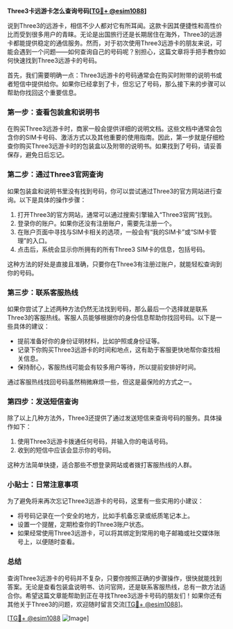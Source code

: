 **Three3卡远游卡怎么查询号码[[TG💪+ @esim1088](https://t.me/s/esim1088)]**

说到Three3的远游卡，相信不少人都对它有所耳闻。这款卡因其便捷性和高性价比而受到很多用户的青睐。无论是出国旅行还是长期居住在海外，Three3的远游卡都能提供稳定的通信服务。然而，对于初次使用Three3远游卡的朋友来说，可能会遇到一个问题——如何查询自己的号码呢？别担心，这篇文章将手把手教你如何快速找到Three3远游卡的号码。

首先，我们需要明确一点：Three3远游卡的号码通常会在购买时附带的说明书或者短信中提供给你。如果你已经拿到了卡，但忘记了号码，那么接下来的步骤可以帮助你找回这个重要信息。

### **第一步：查看包装盒和说明书**

在购买Three3远游卡时，商家一般会提供详细的说明文档。这些文档中通常会包含你的SIM卡号码、激活方式以及其他重要的使用指南。因此，第一步就是仔细检查你购买Three3远游卡时的包装盒以及附带的说明书。如果找到了号码，请妥善保存，避免日后忘记。

### **第二步：通过Three3官网查询**

如果包装盒和说明书里没有找到号码，你可以尝试通过Three3的官方网站进行查询。以下是具体的操作步骤：

1. 打开Three3的官方网站，通常可以通过搜索引擎输入“Three3官网”找到。
2. 登录你的账户。如果你还没有注册账户，需要先注册一个。
3. 在账户页面中寻找与SIM卡相关的选项，一般会有“我的SIM卡”或“SIM卡管理”的入口。
4. 点击后，系统会显示你所拥有的所有Three3 SIM卡的信息，包括号码。

这种方法的好处是直接且准确，只要你在Three3有注册过账户，就能轻松查询到你的号码。

### **第三步：联系客服热线**

如果你尝试了上述两种方法仍然无法找到号码，那么最后一个选择就是联系Three3的客服热线。客服人员能够根据你的身份信息帮助你找回号码。以下是一些具体的建议：

- 提前准备好你的身份证明材料，比如护照或身份证等。
- 记录下你购买Three3远游卡的时间和地点，这有助于客服更快地帮你查找相关信息。
- 保持耐心，客服热线可能会有较多用户等待，所以提前安排好时间。

通过客服热线找回号码虽然稍微麻烦一些，但这是最保险的方式之一。

### **第四步：发送短信查询**

除了以上几种方法外，Three3还提供了通过发送短信来查询号码的服务。具体操作如下：

1. 使用Three3远游卡拨通任何号码，并输入你的电话号码。
2. 收到的短信中应该会显示你的号码。

这种方法简单快捷，适合那些不想登录网站或者拨打客服热线的人群。

### **小贴士：日常注意事项**

为了避免将来再次忘记Three3远游卡的号码，这里有一些实用的小建议：

- 将号码记录在一个安全的地方，比如手机备忘录或纸质笔记本上。
- 设置一个提醒，定期检查你的Three3账户状态。
- 如果经常使用Three3远游卡，可以将其绑定到常用的电子邮箱或社交媒体账号上，以便随时查看。

### **总结**

查询Three3远游卡的号码并不复杂，只要你按照正确的步骤操作，很快就能找到答案。无论是查看包装盒说明书、访问官网，还是联系客服热线，总有一款方法适合你。希望这篇文章能帮助到正在寻找Three3远游卡号码的朋友们！如果你还有其他关于Three3的问题，欢迎随时留言交流[[TG💪+ @esim1088](https://t.me/s/esim1088)]。

[[TG💪+ @esim1088](https://t.me/s/esim1088) ![Image](https://i.postimg.cc/4NQfJmqS/Snipaste-2025-05-13-00-14-12.png)]